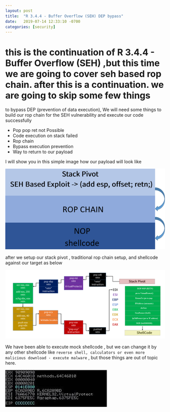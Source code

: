 ```yaml
---
layout: post
title:  "R 3.4.4 - Buffer Overflow (SEH) DEP bypass"
date:   2019-07-14 12:33:10 -0700
categories: [security]
---
```


this is the continuation of R 3.4.4 - Buffer Overflow (SEH) ,but this time we are going to cover seh based rop chain. after this is a continuation. we are going to skip some few things
====================

to bypass DEP (prevention of data execution), We will need some things to build our rop chain for the SEH vulnerability and execute our code successfully

* Pop pop ret not Possible
* Code execution on stack failed
* Rop chain
* Bypass execution prevention
* Way to return to our payload

I will show you in this simple image how our payload will look like 

![seh_rop](/static/img/04/seh_rop.png)

after we setup our stack pivot , traditional rop chain setup, and shellcode against our target as below 

![rop_chain](/static/img/04/rop_chain.png)


We have been able to execute mock shellcode , but we can change it by any other shellcode like `reverse shell, calculators or even more malicious download - execute malware` , but those things are out of topic here. 

![seh_rop_w00t](/static/img/04/seh_rop_w00t.jpg)
